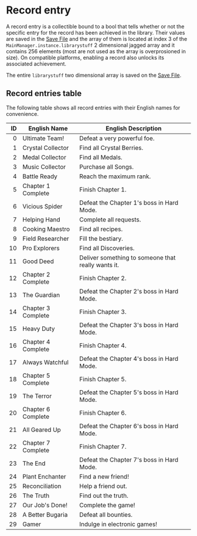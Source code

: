 # Record entry

A record entry is a collectible bound to a bool that tells whether or not the specific entry for the record has been achieved in the library. Their values are saved in the [Save File](../../External%20data%20format/Save%20File.md) and the array of them is located at index 3 of the `MainManager.instance.librarystuff` 2 dimensional jagged array and it contains 256 elements (most are not used as the array is overprosioned in size). On compatible platforms, enabling a record also unlocks its associated achievement.

The entire `librarystuff` two dimensional array is saved on the [Save File](../../External%20data%20format/Save%20File.md).

## Record entries table
The following table shows all record entries with their English names for convenience.

|ID|English Name|English Description|
|-:|------------|------------------|
|0|Ultimate Team!|Defeat a very powerful foe.|
|1|Crystal Collector|Find all Crystal Berries.|
|2|Medal Collector|Find all Medals.|
|3|Music Collector|Purchase all Songs.|
|4|Battle Ready|Reach the maximum rank.|
|5|Chapter 1 Complete|Finish Chapter 1.|
|6|Vicious Spider|Defeat the Chapter 1's boss in Hard Mode.|
|7|Helping Hand|Complete all requests.|
|8|Cooking Maestro|Find all recipes.|
|9|Field Researcher|Fill the bestiary.|
|10|Pro Explorers|Find all Discoveries.|
|11|Good Deed|Deliver something to someone that really wants it.|
|12|Chapter 2 Complete|Finish Chapter 2.|
|13|The Guardian|Defeat the Chapter 2's boss in Hard Mode.|
|14|Chapter 3 Complete|Finish Chapter 3.|
|15|Heavy Duty|Defeat the Chapter 3's boss in Hard Mode.|
|16|Chapter 4 Complete|Finish Chapter 4.|
|17|Always Watchful|Defeat the Chapter 4's boss in Hard Mode.|
|18|Chapter 5 Complete|Finish Chapter 5.|
|19|The Terror|Defeat the Chapter 5's boss in Hard Mode.|
|20|Chapter 6 Complete|Finish Chapter 6.|
|21|All Geared Up|Defeat the Chapter 6's boss in Hard Mode.|
|22|Chapter 7 Complete|Finish Chapter 7.|
|23|The End|Defeat the Chapter 7's boss in Hard Mode.|
|24|Plant Enchanter|Find a new friend!|
|25|Reconciliation|Help a friend out.|
|26|The Truth|Find out the truth.|
|27|Our Job's Done!|Complete the game!|
|28|A Better Bugaria|Defeat all bounties.|
|29|Gamer|Indulge in electronic games!|
